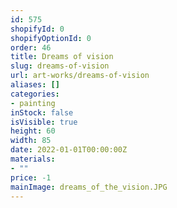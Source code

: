 ```yaml
---
id: 575
shopifyId: 0
shopifyOptionId: 0
order: 46
title: Dreams of vision
slug: dreams-of-vision
url: art-works/dreams-of-vision
aliases: []
categories:
- painting
inStock: false
isVisible: true
height: 60
width: 85
date: 2022-01-01T00:00:00Z
materials:
- ""
price: -1
mainImage: dreams_of_the_vision.JPG
---
```

